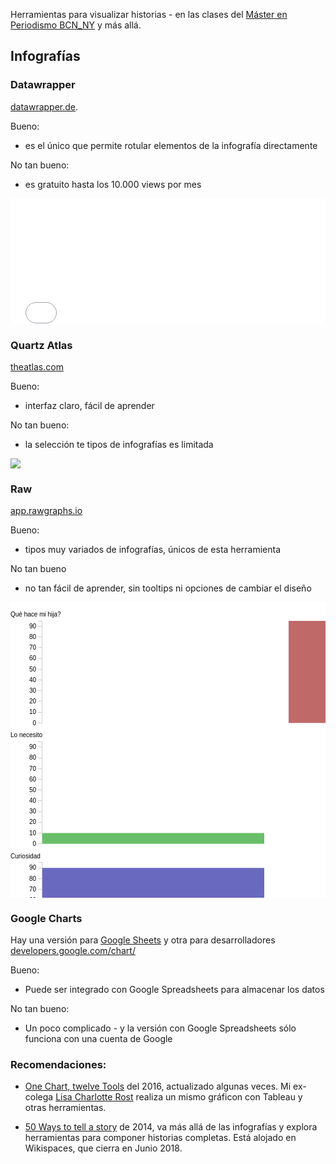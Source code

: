 Herramientas para visualizar historias - en las clases del [Máster en Periodismo BCN_NY][mper] y más allá.


## Infografías

### Datawrapper

[datawrapper.de](https://datawrapper.de).

Bueno:

   - es el único que permite rotular elementos de la infografía directamente
  
No tan bueno:

   - es gratuito hasta los 10.000 views por mes

<iframe id="datawrapper-chart-v82rz" src="//datawrapper.dwcdn.net/v82rz/3/" scrolling="no" frameborder="0" allowtransparency="true" style="width: 0; min-width: 100% !important; background: #ffffff;" height="202"></iframe><script type="text/javascript">if("undefined"==typeof window.datawrapper)window.datawrapper={};window.datawrapper["v82rz"]={},window.datawrapper["v82rz"].embedDeltas={"100":289.003472,"200":231.003472,"300":231.003472,"400":202.003472,"500":202.003472,"700":202.003472,"800":202.003472,"900":202.003472,"1000":202.003472},window.datawrapper["v82rz"].iframe=document.getElementById("datawrapper-chart-v82rz"),window.datawrapper["v82rz"].iframe.style.height=window.datawrapper["v82rz"].embedDeltas[Math.min(1e3,Math.max(100*Math.floor(window.datawrapper["v82rz"].iframe.offsetWidth/100),100))]+"px",window.addEventListener("message",function(a){if("undefined"!=typeof a.data["datawrapper-height"])for(var b in a.data["datawrapper-height"])if("v82rz"==b)window.datawrapper["v82rz"].iframe.style.height=a.data["datawrapper-height"][b]+"px"});</script>


### Quartz Atlas

[theatlas.com](https://www.theatlas.com/)

Bueno:
    
  - interfaz claro, fácil de aprender
  
No tan bueno:

  - la selección te tipos de infografías es limitada

<div class="atlas-chart" data-id="B1zpymvDz" data-width="640" data-height="449"><img src="https://www.theatlas.com/i/atlas_B1zpymvDz.png" style="max-width: 100%;"></div><script src="https://www.theatlas.com/javascripts/atlas.js"></script>


### Raw

[app.rawgraphs.io](http://app.rawgraphs.io/)

Bueno:
    
  - tipos muy variados de infografías, únicos de esta herramienta
  
No tan bueno

  - no tan fácil de aprender, sin tooltips ni opciones de cambiar el diseño


<div style="background: #ffffff">
<svg width="640" height="600" xmlns="http://www.w3.org/2000/svg"><g transform="translate(50,0)"><text x="-50" y="23" style="font-size: 10px; font-family: Arial, Helvetica;">Qué hace mi hija?</text><g class="y axis" transform="translate(0,30)" style="font-size: 10px; font-family: Arial, Helvetica;"><g class="tick" transform="translate(0,163.33333333333334)" style="opacity: 1;"><line x2="-6" y2="0" style="shape-rendering: crispEdges; fill: none; stroke: rgb(204, 204, 204);"></line><text dy=".32em" x="-9" y="0" style="text-anchor: end;">0</text></g><g class="tick" transform="translate(0,146.140350877193)" style="opacity: 1;"><line x2="-6" y2="0" style="shape-rendering: crispEdges; fill: none; stroke: rgb(204, 204, 204);"></line><text dy=".32em" x="-9" y="0" style="text-anchor: end;">10</text></g><g class="tick" transform="translate(0,128.94736842105263)" style="opacity: 1;"><line x2="-6" y2="0" style="shape-rendering: crispEdges; fill: none; stroke: rgb(204, 204, 204);"></line><text dy=".32em" x="-9" y="0" style="text-anchor: end;">20</text></g><g class="tick" transform="translate(0,111.75438596491229)" style="opacity: 1;"><line x2="-6" y2="0" style="shape-rendering: crispEdges; fill: none; stroke: rgb(204, 204, 204);"></line><text dy=".32em" x="-9" y="0" style="text-anchor: end;">30</text></g><g class="tick" transform="translate(0,94.56140350877195)" style="opacity: 1;"><line x2="-6" y2="0" style="shape-rendering: crispEdges; fill: none; stroke: rgb(204, 204, 204);"></line><text dy=".32em" x="-9" y="0" style="text-anchor: end;">40</text></g><g class="tick" transform="translate(0,77.36842105263159)" style="opacity: 1;"><line x2="-6" y2="0" style="shape-rendering: crispEdges; fill: none; stroke: rgb(204, 204, 204);"></line><text dy=".32em" x="-9" y="0" style="text-anchor: end;">50</text></g><g class="tick" transform="translate(0,60.17543859649124)" style="opacity: 1;"><line x2="-6" y2="0" style="shape-rendering: crispEdges; fill: none; stroke: rgb(204, 204, 204);"></line><text dy=".32em" x="-9" y="0" style="text-anchor: end;">60</text></g><g class="tick" transform="translate(0,42.982456140350884)" style="opacity: 1;"><line x2="-6" y2="0" style="shape-rendering: crispEdges; fill: none; stroke: rgb(204, 204, 204);"></line><text dy=".32em" x="-9" y="0" style="text-anchor: end;">70</text></g><g class="tick" transform="translate(0,25.789473684210535)" style="opacity: 1;"><line x2="-6" y2="0" style="shape-rendering: crispEdges; fill: none; stroke: rgb(204, 204, 204);"></line><text dy=".32em" x="-9" y="0" style="text-anchor: end;">80</text></g><g class="tick" transform="translate(0,8.596491228070185)" style="opacity: 1;"><line x2="-6" y2="0" style="shape-rendering: crispEdges; fill: none; stroke: rgb(204, 204, 204);"></line><text dy=".32em" x="-9" y="0" style="text-anchor: end;">90</text></g><path class="domain" d="M-6,0H0V163.33333333333334H-6" style="shape-rendering: crispEdges; fill: none; stroke: rgb(204, 204, 204);"></path></g><rect transform="translate(0,30)" class="bar" x="1" width="355" y="163.33333333333334" height="0" style="fill: rgb(191, 105, 105);"></rect><rect transform="translate(0,30)" class="bar" x="395" width="355" y="0" height="163.33333333333334" style="fill: rgb(191, 105, 105);"></rect></g><g transform="translate(50,193.33333333333334)"><text x="-50" y="23" style="font-size: 10px; font-family: Arial, Helvetica;">Lo necesito</text><g class="y axis" transform="translate(0,30)" style="font-size: 10px; font-family: Arial, Helvetica;"><g class="tick" transform="translate(0,163.33333333333334)" style="opacity: 1;"><line x2="-6" y2="0" style="shape-rendering: crispEdges; fill: none; stroke: rgb(204, 204, 204);"></line><text dy=".32em" x="-9" y="0" style="text-anchor: end;">0</text></g><g class="tick" transform="translate(0,146.140350877193)" style="opacity: 1;"><line x2="-6" y2="0" style="shape-rendering: crispEdges; fill: none; stroke: rgb(204, 204, 204);"></line><text dy=".32em" x="-9" y="0" style="text-anchor: end;">10</text></g><g class="tick" transform="translate(0,128.94736842105263)" style="opacity: 1;"><line x2="-6" y2="0" style="shape-rendering: crispEdges; fill: none; stroke: rgb(204, 204, 204);"></line><text dy=".32em" x="-9" y="0" style="text-anchor: end;">20</text></g><g class="tick" transform="translate(0,111.75438596491229)" style="opacity: 1;"><line x2="-6" y2="0" style="shape-rendering: crispEdges; fill: none; stroke: rgb(204, 204, 204);"></line><text dy=".32em" x="-9" y="0" style="text-anchor: end;">30</text></g><g class="tick" transform="translate(0,94.56140350877195)" style="opacity: 1;"><line x2="-6" y2="0" style="shape-rendering: crispEdges; fill: none; stroke: rgb(204, 204, 204);"></line><text dy=".32em" x="-9" y="0" style="text-anchor: end;">40</text></g><g class="tick" transform="translate(0,77.36842105263159)" style="opacity: 1;"><line x2="-6" y2="0" style="shape-rendering: crispEdges; fill: none; stroke: rgb(204, 204, 204);"></line><text dy=".32em" x="-9" y="0" style="text-anchor: end;">50</text></g><g class="tick" transform="translate(0,60.17543859649124)" style="opacity: 1;"><line x2="-6" y2="0" style="shape-rendering: crispEdges; fill: none; stroke: rgb(204, 204, 204);"></line><text dy=".32em" x="-9" y="0" style="text-anchor: end;">60</text></g><g class="tick" transform="translate(0,42.982456140350884)" style="opacity: 1;"><line x2="-6" y2="0" style="shape-rendering: crispEdges; fill: none; stroke: rgb(204, 204, 204);"></line><text dy=".32em" x="-9" y="0" style="text-anchor: end;">70</text></g><g class="tick" transform="translate(0,25.789473684210535)" style="opacity: 1;"><line x2="-6" y2="0" style="shape-rendering: crispEdges; fill: none; stroke: rgb(204, 204, 204);"></line><text dy=".32em" x="-9" y="0" style="text-anchor: end;">80</text></g><g class="tick" transform="translate(0,8.596491228070185)" style="opacity: 1;"><line x2="-6" y2="0" style="shape-rendering: crispEdges; fill: none; stroke: rgb(204, 204, 204);"></line><text dy=".32em" x="-9" y="0" style="text-anchor: end;">90</text></g><path class="domain" d="M-6,0H0V163.33333333333334H-6" style="shape-rendering: crispEdges; fill: none; stroke: rgb(204, 204, 204);"></path></g><rect transform="translate(0,30)" class="bar" x="1" width="355" y="146.140350877193" height="17.192982456140356" style="fill: rgb(105, 191, 105);"></rect><rect transform="translate(0,30)" class="bar" x="395" width="355" y="163.33333333333334" height="0" style="fill: rgb(105, 191, 105);"></rect></g><g transform="translate(50,386.6666666666667)"><text x="-50" y="23" style="font-size: 10px; font-family: Arial, Helvetica;">Curiosidad</text><g class="y axis" transform="translate(0,30)" style="font-size: 10px; font-family: Arial, Helvetica;"><g class="tick" transform="translate(0,163.33333333333334)" style="opacity: 1;"><line x2="-6" y2="0" style="shape-rendering: crispEdges; fill: none; stroke: rgb(204, 204, 204);"></line><text dy=".32em" x="-9" y="0" style="text-anchor: end;">0</text></g><g class="tick" transform="translate(0,146.140350877193)" style="opacity: 1;"><line x2="-6" y2="0" style="shape-rendering: crispEdges; fill: none; stroke: rgb(204, 204, 204);"></line><text dy=".32em" x="-9" y="0" style="text-anchor: end;">10</text></g><g class="tick" transform="translate(0,128.94736842105263)" style="opacity: 1;"><line x2="-6" y2="0" style="shape-rendering: crispEdges; fill: none; stroke: rgb(204, 204, 204);"></line><text dy=".32em" x="-9" y="0" style="text-anchor: end;">20</text></g><g class="tick" transform="translate(0,111.75438596491229)" style="opacity: 1;"><line x2="-6" y2="0" style="shape-rendering: crispEdges; fill: none; stroke: rgb(204, 204, 204);"></line><text dy=".32em" x="-9" y="0" style="text-anchor: end;">30</text></g><g class="tick" transform="translate(0,94.56140350877195)" style="opacity: 1;"><line x2="-6" y2="0" style="shape-rendering: crispEdges; fill: none; stroke: rgb(204, 204, 204);"></line><text dy=".32em" x="-9" y="0" style="text-anchor: end;">40</text></g><g class="tick" transform="translate(0,77.36842105263159)" style="opacity: 1;"><line x2="-6" y2="0" style="shape-rendering: crispEdges; fill: none; stroke: rgb(204, 204, 204);"></line><text dy=".32em" x="-9" y="0" style="text-anchor: end;">50</text></g><g class="tick" transform="translate(0,60.17543859649124)" style="opacity: 1;"><line x2="-6" y2="0" style="shape-rendering: crispEdges; fill: none; stroke: rgb(204, 204, 204);"></line><text dy=".32em" x="-9" y="0" style="text-anchor: end;">60</text></g><g class="tick" transform="translate(0,42.982456140350884)" style="opacity: 1;"><line x2="-6" y2="0" style="shape-rendering: crispEdges; fill: none; stroke: rgb(204, 204, 204);"></line><text dy=".32em" x="-9" y="0" style="text-anchor: end;">70</text></g><g class="tick" transform="translate(0,25.789473684210535)" style="opacity: 1;"><line x2="-6" y2="0" style="shape-rendering: crispEdges; fill: none; stroke: rgb(204, 204, 204);"></line><text dy=".32em" x="-9" y="0" style="text-anchor: end;">80</text></g><g class="tick" transform="translate(0,8.596491228070185)" style="opacity: 1;"><line x2="-6" y2="0" style="shape-rendering: crispEdges; fill: none; stroke: rgb(204, 204, 204);"></line><text dy=".32em" x="-9" y="0" style="text-anchor: end;">90</text></g><path class="domain" d="M-6,0H0V163.33333333333334H-6" style="shape-rendering: crispEdges; fill: none; stroke: rgb(204, 204, 204);"></path></g><rect transform="translate(0,30)" class="bar" x="1" width="355" y="8.596491228070185" height="154.73684210526315" style="fill: rgb(105, 105, 191);"></rect><rect transform="translate(0,30)" class="bar" x="395" width="355" y="154.73684210526318" height="8.596491228070164" style="fill: rgb(105, 105, 191);"></rect></g><g class="x axis" transform="translate(50,580)" style="font-size: 10px; font-family: Arial, Helvetica;"><g class="tick" transform="translate(178.5,0)" style="opacity: 1;"><line y2="6" x2="0" style="shape-rendering: crispEdges; fill: none; stroke: rgb(204, 204, 204);"></line><text dy=".71em" y="9" x="0" style="text-anchor: middle;">2013</text></g><g class="tick" transform="translate(572.5,0)" style="opacity: 1;"><line y2="6" x2="0" style="shape-rendering: crispEdges; fill: none; stroke: rgb(204, 204, 204);"></line><text dy=".71em" y="9" x="0" style="text-anchor: middle;">2018</text></g><path class="domain" d="M0,6V0H750V6" style="shape-rendering: crispEdges; fill: none; stroke: rgb(204, 204, 204);"></path></g></svg>
</div>

### Google Charts

Hay una versión para [Google Sheets](https://support.google.com/docs/answer/190718) y otra para desarrolladores [developers.google.com/chart/](https://developers.google.com/chart/)

Bueno:

   - Puede ser integrado con Google Spreadsheets para almacenar los datos 

No tan bueno:

   - Un poco complicado - y la versión con Google Spreadsheets sólo funciona con una cuenta de Google 





[mper]: http://www.masterperiodismo.il3.ub.edu/ "Página del Máster en Periodismo BCN_NY"
[lcr]: https://twitter.com/lcrost "Twitter de Lisa Charlotte Rost"


### Recomendaciones:

  - [One Chart, twelve Tools](https://lisacharlotterost.github.io/2016/05/17/one-chart-tools/) del 2016, actualizado algunas veces. Mi ex-colega [Lisa Charlotte Rost][lcr] realiza un mismo gráficon con Tableau y otras herramientas.
  
  - [50 Ways to tell a story](http://50ways.wikispaces.com/) de 2014, va más allá de las infografías y explora herramientas para componer historias completas. Está alojado en Wikispaces, que cierra en Junio 2018. 
